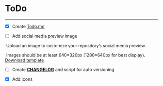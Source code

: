 # ToDo

---

- [x] Create [Todo.md](ToDo.md)

- [ ] Add social media preview image

​	Upload an image to customize your repository’s social media preview.

​	Images should be at least 640×320px (1280×640px for best display).
​	[Download template](./assets/repository-open-graph-template.png)

- [ ] Create **[CHANGELOG](../CHANGELOG.md)** and script for auto versioning 
- [x] Add Icons

